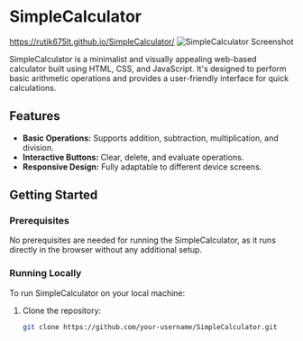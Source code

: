 # SimpleCalculator

https://rutik675lt.github.io/SimpleCalculator/
![SimpleCalculator Screenshot](images/simplecalculator-screenshot.png)


SimpleCalculator is a minimalist and visually appealing web-based calculator built using HTML, CSS, and JavaScript. It's designed to perform basic arithmetic operations and provides a user-friendly interface for quick calculations.

## Features

- **Basic Operations:** Supports addition, subtraction, multiplication, and division.
- **Interactive Buttons:** Clear, delete, and evaluate operations.
- **Responsive Design:** Fully adaptable to different device screens.

## Getting Started

### Prerequisites

No prerequisites are needed for running the SimpleCalculator, as it runs directly in the browser without any additional setup.

### Running Locally

To run SimpleCalculator on your local machine:

1. Clone the repository:
   ```bash
   git clone https://github.com/your-username/SimpleCalculator.git
